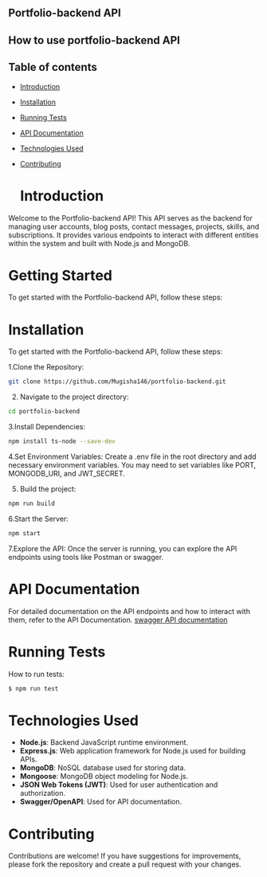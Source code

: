 ## Portfolio-backend API

## How to use portfolio-backend API

## Table of contents

- [Introduction](#introduction)
- [Installation](#installation)
- [Running Tests](#running-tests)
- [API Documentation](#api-details)
- [Technologies Used](#technologies-used)
- [Contributing](#contributing)

  # Introduction
  
Welcome to the Portfolio-backend API! This API serves as the backend for managing user accounts, blog posts, contact messages, projects, skills, and subscriptions. It provides various endpoints to interact with different entities within the system and built with Node.js and MongoDB.

# Getting Started
To get started with the Portfolio-backend API, follow these steps:

# Installation

To get started with the Portfolio-backend API, follow these steps:

1.Clone the Repository:

```bash
git clone https://github.com/Mugisha146/portfolio-backend.git
```
2. Navigate to the project directory:

 ```bash
 cd portfolio-backend
 ```
3.Install Dependencies:

```bash
npm install ts-node --save-dev
```

4.Set Environment Variables: Create a .env file in the root directory and add necessary environment variables. You may need to set variables like PORT, MONGODB_URI, and JWT_SECRET.

5. Build the project:

```bash
npm run build
```

6.Start the Server:

```bash
npm start 
```

7.Explore the API: Once the server is running, you can explore the API endpoints using tools like Postman or swagger.

# API Documentation

For detailed documentation on the API endpoints and how to interact with them, refer to the API Documentation.
[swagger API documentation](https://portifolio-backend-api.onrender.com/api-docs)

# Running Tests

How to run tests:

```bash
$ npm run test
```

# Technologies Used

- **Node.js**: Backend JavaScript runtime environment.
- **Express.js**: Web application framework for Node.js used for building APIs.
- **MongoDB**: NoSQL database used for storing data.
- **Mongoose**: MongoDB object modeling for Node.js.
- **JSON Web Tokens (JWT)**: Used for user authentication and authorization.
- **Swagger/OpenAPI**: Used for API documentation.

# Contributing

Contributions are welcome! If you have suggestions for improvements, please fork the repository and create a pull request with your changes.

